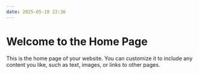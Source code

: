 ```yaml
---
date: 2025-05-10 22:36
---
```


# Welcome to the Home Page

This is the home page of your website. You can customize it to include any content you like, such as text, images, or links to other pages.
